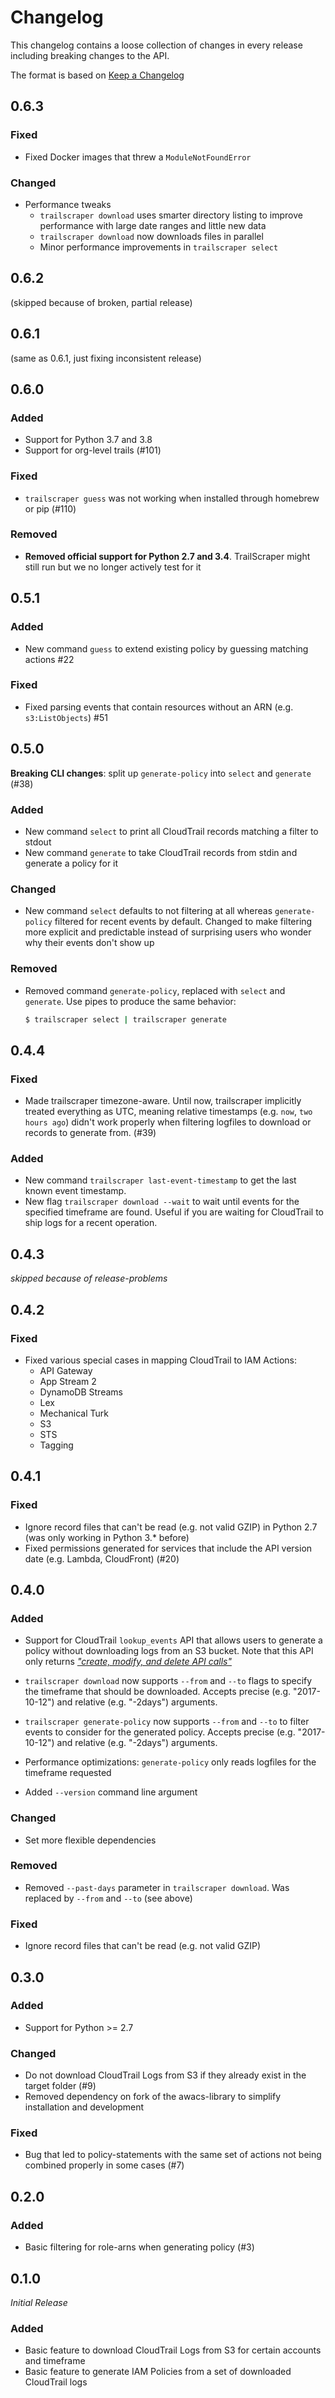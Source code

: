 # Changelog

This changelog contains a loose collection of changes in every release including breaking changes to the API.

The format is based on [Keep a Changelog](http://keepachangelog.com/)

## 0.6.3

### Fixed

* Fixed Docker images that threw a `ModuleNotFoundError`

### Changed

* Performance tweaks
  * `trailscraper download` uses smarter directory listing to improve performance with large date ranges and little new data
  * `trailscraper download` now downloads files in parallel
  * Minor performance improvements in `trailscraper select`

## 0.6.2

(skipped because of broken, partial release)

## 0.6.1

(same as 0.6.1, just fixing inconsistent release)

## 0.6.0

### Added

* Support for Python 3.7 and 3.8
* Support for org-level trails (#101)

### Fixed

* `trailscraper guess` was not working when installed through homebrew or pip (#110)

### Removed

* **Removed official support for Python 2.7 and 3.4**. TrailScraper might still run but we no longer actively test for it

## 0.5.1

### Added

* New command `guess` to extend existing policy by guessing matching actions #22

### Fixed

* Fixed parsing events that contain resources without an ARN (e.g. `s3:ListObjects`) #51

## 0.5.0

**Breaking CLI changes**: split up `generate-policy` into `select` and `generate` (#38)

### Added

* New command `select` to print all CloudTrail records matching a filter to stdout
* New command `generate` to take CloudTrail records from stdin and generate a policy for it

### Changed

* New command `select` defaults to not filtering at all whereas `generate-policy` filtered for recent events by default.
  Changed to make filtering more explicit and predictable instead of surprising users who wonder why their events don't show up

### Removed

* Removed command `generate-policy`, replaced with `select` and `generate`. Use pipes to produce the same behavior: 
  ```bash
  $ trailscraper select | trailscraper generate
  ```

## 0.4.4

### Fixed

* Made trailscraper timezone-aware. Until now, trailscraper implicitly treated everything as UTC, meaning relative timestamps (e.g. `now`, `two hours ago`) didn't work properly when filtering logfiles to download or records to generate from. (#39) 

### Added

* New command `trailscraper last-event-timestamp` to get the last known event timestamp.
* New flag `trailscraper download --wait` to wait until events for the specified timeframe are found.
  Useful if you are waiting for CloudTrail to ship logs for a recent operation.


## 0.4.3

_skipped because of release-problems_

## 0.4.2

### Fixed

* Fixed various special cases in mapping CloudTrail to IAM Actions:
  * API Gateway
  * App Stream 2
  * DynamoDB Streams
  * Lex
  * Mechanical Turk
  * S3
  * STS
  * Tagging

## 0.4.1

### Fixed

* Ignore record files that can't be read (e.g. not valid GZIP) in Python 2.7 (was only working in Python 3.* before)
* Fixed permissions generated for services that include the API version date (e.g. Lambda, CloudFront) (#20)

## 0.4.0

### Added

* Support for CloudTrail `lookup_events` API that allows users to generate a policy without downloading logs from an S3 bucket.
  Note that this API only returns _["create, modify, and delete API calls"](https://docs.aws.amazon.com/awscloudtrail/latest/userguide/view-cloudtrail-events-supported-services.html)_
* `trailscraper download` now supports `--from` and `--to` flags to specify the timeframe that should be downloaded. Accepts precise (e.g. "2017-10-12") and relative (e.g. "-2days") arguments.
* `trailscraper generate-policy` now supports `--from` and `--to` to filter events to consider for the generated policy. Accepts precise (e.g. "2017-10-12") and relative (e.g. "-2days") arguments.

* Performance optimizations: `generate-policy` only reads logfiles for the timeframe requested

* Added `--version` command line argument

### Changed

* Set more flexible dependencies

### Removed

* Removed `--past-days` parameter in `trailscraper download`. Was replaced by `--from` and `--to` (see above)

### Fixed

* Ignore record files that can't be read (e.g. not valid GZIP)

## 0.3.0

### Added

* Support for Python >= 2.7

### Changed

* Do not download CloudTrail Logs from S3 if they already exist in the target folder (#9)
* Removed dependency on fork of the awacs-library to simplify installation and development 

### Fixed

* Bug that led to policy-statements with the same set of actions not being combined properly in some cases (#7) 

## 0.2.0

### Added

* Basic filtering for role-arns when generating policy (#3)

## 0.1.0

_Initial Release_

### Added

* Basic feature to download CloudTrail Logs from S3 for certain accounts and timeframe
* Basic feature to generate IAM Policies from a set of downloaded CloudTrail logs

